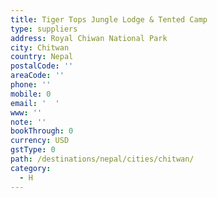 ```yaml
---
title: Tiger Tops Jungle Lodge & Tented Camp
type: suppliers
address: Royal Chiwan National Park
city: Chitwan
country: Nepal
postalCode: ''
areaCode: ''
phone: ''
mobile: 0
email: '  '
www: ''
note: ''
bookThrough: 0
currency: USD
gstType: 0
path: /destinations/nepal/cities/chitwan/
category:
  - H
---
```


